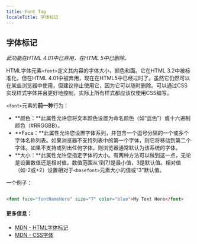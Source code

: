 ```yaml
---
title: Font Tag
localeTitle: 字体标记
---
```

## 字体标记

_此功能在HTML 4.01中已弃用，在HTML 5中已删除。_

HTML字体元素`<font>`定义其内容的字体大小，颜色和面。它在HTML 3.2中被标准化，但在HTML 4.01中被弃用，现在在HTML5中已经过时了。虽然它仍然可以在某些浏览器中使用，但建议停止使用它，因为它可以随时删除。可以通过CSS实现样式字体并且更好地控制，实际上所有样式都应该仅使用CSS编写。

`<font>`元素的**前一种**行为：

*   **颜色：**此属性允许您将文本颜色设置为命名颜色（如“蓝色”）或十六进制颜色（#RRGGBB）。
*   **Face：**此属性允许您设置字体系列，并包含一个逗号分隔的一个或多个字体名称列表。如果浏览器不支持列表中的第一个字体，则它将移动到第二个字体。如果不支持或列出任何字体，则浏览器通常默认为该系统的字体。
*   **大小：**此属性允许您指定字体的大小。有两种方法可以做到这一点，无论是设置数值还是相对值。数值范围从1到7,1是最小值，3是默认值。相对值（如-2或+2）设置相对于`<basefont>`元素大小的值或“3”默认值。

一个例子：

```html

<font face="fontNameHere" size="7" color="blue">My Text Here</font> 
```

#### 更多信息：

*   [MDN - HTML字体标记](https://developer.mozilla.org/en-US/docs/Web/HTML/Element/font)
*   [MDN - CSS字体](https://developer.mozilla.org/en-US/docs/Web/CSS/font)